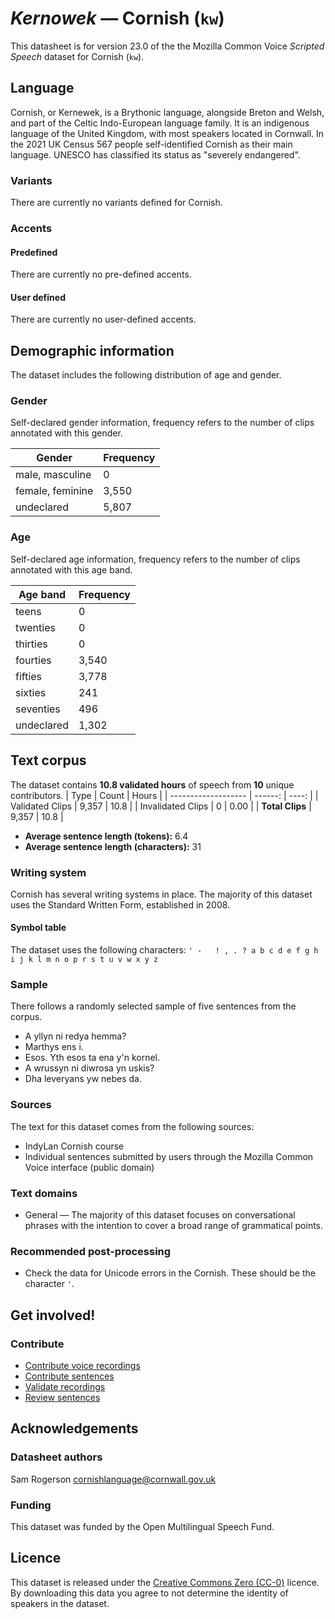 # *Kernowek* &mdash; Cornish (`kw`)

This datasheet is for version 23.0 of the the Mozilla Common Voice *Scripted Speech* dataset 
for Cornish (`kw`).

## Language

Cornish, or Kernewek, is a Brythonic language, alongside Breton and Welsh, and part of the Celtic Indo-European language family. It is an indigenous language of the United Kingdom, with most speakers located in Cornwall. In the 2021 UK Census 567 people self-identified Cornish as their main language. UNESCO has classified its status as "severely endangered".

### Variants 

There are currently no variants defined for Cornish.

### Accents

#### Predefined

There are currently no pre-defined accents.

#### User defined

There are currently no user-defined accents.

## Demographic information
<!-- You can get a lot of the information in this section from https://analyzer.cv-toolbox.web.tr/browse -->
The dataset includes the following distribution of age and gender.

### Gender

Self-declared gender information, frequency refers to the number of clips annotated with this gender.

| Gender | Frequency |
|--------|-----------|
| male, masculine | 0 |
| female, feminine | 3,550 |
| undeclared | 5,807 |

### Age

Self-declared age information, frequency refers to the number of clips annotated with this age band.

| Age band | Frequency |
|----------|-----------|
| teens | 0 |
| twenties | 0 |
| thirties | 0 |
| fourties | 3,540 |
| fifties | 3,778 |
| sixties | 241 |
| seventies | 496 |
| undeclared | 1,302 |

## Text corpus

The dataset contains **10.8 validated hours** of speech from **10** unique
contributors.
| Type                |   Count | Hours |
| ------------------- | ------: | ----: |
| Validated Clips     |   9,357 |  10.8 |
| Invalidated Clips   |     0 |  0.00 |
| **Total Clips**     |   9,357 |  10.8 |

*   **Average sentence length (tokens):** 6.4
*   **Average sentence length (characters):** 31

### Writing system

Cornish has several writing systems in place. The majority of this dataset uses the Standard Written Form, established in 2008.

#### Symbol table

The dataset uses the following characters: `' -   ! , . ? a b c d e f g h i j k l m n o p r s t u v w x y z`

### Sample

There follows a randomly selected sample of five sentences from the corpus.

*   A yllyn ni redya hemma?
*   Marthys ens i.
*   Esos. Yth esos ta ena y'n kornel.
*   A wrussyn ni diwrosa yn uskis?
*   Dha leveryans yw nebes da.

### Sources

The text for this dataset comes from the following sources:

* IndyLan Cornish course
* Individual sentences submitted by users through the Mozilla Common Voice interface (public domain)

### Text domains

* General — The majority of this dataset focuses on conversational phrases with the intention to cover a broad range of grammatical points.

### Recommended post-processing

* Check the data for Unicode errors in the Cornish. These should be the character `'`.

## Get involved!

### Contribute

* [Contribute voice recordings](https://commonvoice.mozilla.org/kw/speak)
* [Contribute sentences](https://commonvoice.mozilla.org/kw/write)
* [Validate recordings](https://commonvoice.mozilla.org/kw/listen)
* [Review sentences](https://commonvoice.mozilla.org/kw/review)

## Acknowledgements

### Datasheet authors

Sam Rogerson <cornishlanguage@cornwall.gov.uk>

### Funding

This dataset was funded by the Open Multilingual Speech Fund.

## Licence

This dataset is released under the [Creative Commons Zero (CC-0)](https://creativecommons.org/public-domain/cc0/) licence. By downloading this data
you agree to not determine the identity of speakers in the dataset.

